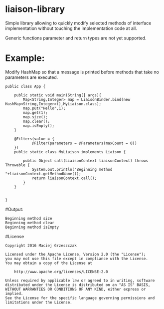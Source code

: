 # liaison-library
Simple library allowing to quickly modify selected methods of interface implementation without touching the implementation code at all.

Generic functions parameter and return types are not yet supported.

# Example:
Modify HashMap so that a message is printed before methods that take no parameters are executed.

    public class App {
    
        public static void main(String[] args){
            Map<String,Integer> map = LiaisonBinder.bind(new HashMap<String,Integer>(),MyLiaison.class);
            map.put("Hello",1);
            map.get(1);
            map.size();
            map.clear();
            map.isEmpty();
        }
    
        @Filters(value = {
                @Filter(parameters = @Parameters(maxCount = 0))
        })
        public static class MyLiaison implements Liaison {
    
            public Object call(LiaisonContext liaisonContext) throws Throwable {
                System.out.println("Beginning method "+liaisonContext.getMethodName());
                return liaisonContext.call();
            }
        }
    
    
    }

#Output:

    Beginning method size
    Beginning method clear
    Beginning method isEmpty

#License

    Copyright 2016 Maciej Grzeszczak
    
    Licensed under the Apache License, Version 2.0 (the "License");
    you may not use this file except in compliance with the License.
    You may obtain a copy of the License at
    
        http://www.apache.org/licenses/LICENSE-2.0
    
    Unless required by applicable law or agreed to in writing, software
    distributed under the License is distributed on an "AS IS" BASIS,
    WITHOUT WARRANTIES OR CONDITIONS OF ANY KIND, either express or implied.
    See the License for the specific language governing permissions and
    limitations under the License.
